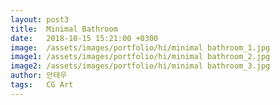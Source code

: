 ```yaml
---
layout: post3
title:  Minimal Bathroom
date:   2018-10-15 15:21:00 +0300
image:  /assets/images/portfolio/hi/minimal bathroom_1.jpg
image1: /assets/images/portfolio/hi/minimal bathroom_2.jpg
image2: /assets/images/portfolio/hi/minimal bathroom_3.jpg
author: 안태우
tags:   CG Art
---
```

